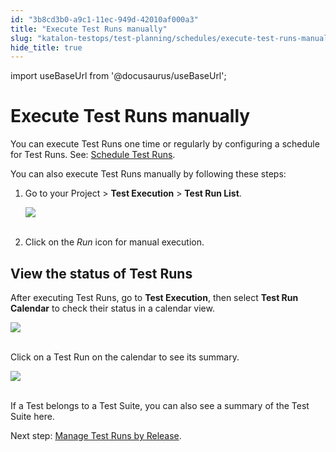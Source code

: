 ```yaml
---
id: "3b8cd3b0-a9c1-11ec-949d-42010af000a3"
title: "Execute Test Runs manually"
slug: "katalon-testops/test-planning/schedules/execute-test-runs-manually"
hide_title: true
---
```

import useBaseUrl from '@docusaurus/useBaseUrl';


# <a id="id" class="anchor_top_offset"/><a id="ariaid-title1" class="anchor_top_offset"/>Execute Test Runs manually

<p xmlns="http://www.w3.org/1999/xhtml" className="p">You can execute Test Runs one time or regularly by configuring a   schedule for Test Runs. See: <a className="xref j-external-link" href="https://docs.katalon.com/katalon-analytics/docs/create-plan.html" target="_blank">Schedule     Test Runs</a>.</p> 
<p xmlns="http://www.w3.org/1999/xhtml" className="p">You can also execute Test Runs manually by following these   steps:</p> 
<ol xmlns="http://www.w3.org/1999/xhtml" className="ol"><li className="li">     <p className="p">Go to your Project &gt; <strong className="ph b">Test Execution</strong> &gt;       <strong className="ph b">Test Run List</strong>.</p>     <p className="p">       <img className="image" src={useBaseUrl("https://github.com/katalon-studio/docs-images/raw/master/katalon-analytics/docs/testops-revamp-june-execute-test-runs-by-trigger/test-run-manual-mode-button.png")} /><br /><br />     </p>   </li><li className="li">     <p className="p">Click on the <em className="ph i">Run</em> icon for manual execution.</p>   </li></ol> 
    

## <a id="id_1" class="anchor_top_offset"/>View the status of Test Runs

    
      
<p xmlns="http://www.w3.org/1999/xhtml" className="p">After executing Test Runs, go to <strong className="ph b">Test     Execution</strong>, then select <strong className="ph b">Test Run Calendar</strong>   to check their status in a calendar view.</p> 
      
<p xmlns="http://www.w3.org/1999/xhtml" className="p">   <img className="image" src={useBaseUrl("https://github.com/katalon-studio/docs-images/raw/master/katalon-analytics/docs/testops-revamp-june-schedule-test-runs/test-runs-page-after-scheduling-test-run.png")} /><br /><br /> </p> 
      
<p xmlns="http://www.w3.org/1999/xhtml" className="p">Click on a Test Run on the calendar to see its summary.</p> 
      
<p xmlns="http://www.w3.org/1999/xhtml" className="p">   <img className="image" src={useBaseUrl("https://github.com/katalon-studio/docs-images/raw/master/katalon-analytics/docs/testops-revamp-june-schedule-test-runs/detail-of-test-run-after-clicking-it-on-calendar.png")} /><br /><br /> </p> 
      
<p xmlns="http://www.w3.org/1999/xhtml" className="p">If a Test belongs to a Test Suite, you can also see a summary of   the Test Suite here.</p> 
      
<p xmlns="http://www.w3.org/1999/xhtml" className="p">Next step: <a className="xref j-external-link" href="https://docs.katalon.com/katalon-analytics/docs/kt-release.html" target="_blank">Manage     Test Runs by Release</a>.</p> 
    
  
